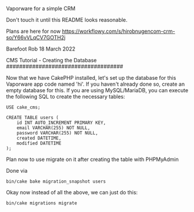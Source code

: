 Vaporware for a simple CRM

Don't touch it until this README looks reasonable.

Plans are here for now https://workflowy.com/s/hirobnugencom-crm-so/Y66vVLqCV7GOTH2j

Barefoot Rob
18 March 2022


CMS Tutorial - Creating the Database
####################################

Now that we have CakePHP installed, let's set up the database for
this Vaporware app code named 'hi'. If you haven't already done so, create
an empty database for this.
If you are using MySQL/MariaDB, you can execute the following SQL to create the
necessary tables:

    USE cake_cms;

    CREATE TABLE users (
        id INT AUTO_INCREMENT PRIMARY KEY,
        email VARCHAR(255) NOT NULL,
        password VARCHAR(255) NOT NULL,
        created DATETIME,
        modified DATETIME
    );

Plan now to use migrate on it after creating the table with PHPMyAdmin

Done via

    bin/cake bake migration_snapshot users

Okay now instead of all the above, we can just do this:

    bin/cake migrations migrate